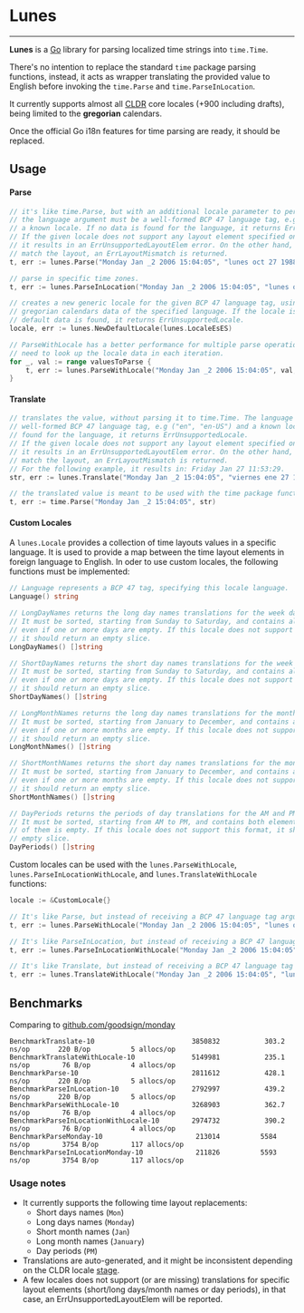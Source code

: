 # Lunes

---

**Lunes** is a [Go](http://golang.org) library for parsing localized time strings into `time.Time`.

There's no intention to replace the standard `time` package parsing functions, instead, it acts as wrapper
translating the provided value to English before invoking the `time.Parse` and `time.ParseInLocation`.

It currently supports almost all [CLDR](https://cldr.unicode.org/) core locales (+900 including drafts),
being limited to the **gregorian** calendars.

Once the official Go i18n features for time parsing are ready, it should be replaced.

## Usage

#### Parse

```go
// it's like time.Parse, but with an additional locale parameter to perform the value translation.
// the language argument must be a well-formed BCP 47 language tag, e.g ("en", "en-US") and
// a known locale. If no data is found for the language, it returns ErrUnsupportedLocale.
// If the given locale does not support any layout element specified on the layout argument,
// it results in an ErrUnsupportedLayoutElem error. On the other hand, if the value does not
// match the layout, an ErrLayoutMismatch is returned.
t, err := lunes.Parse("Monday Jan _2 2006 15:04:05", "lunes oct 27 1988 11:53:29", lunes.LocaleEsES)

// parse in specific time zones.
t, err := lunes.ParseInLocation("Monday Jan _2 2006 15:04:05", "lunes oct 27 1988 11:53:29", time.UTC, lunes.LocaleEsES)
```

```go
// creates a new generic locale for the given BCP 47 language tag, using the default CLDR
// gregorian calendars data of the specified language. If the locale is unknown and/or no
// default data is found, it returns ErrUnsupportedLocale.
locale, err := lunes.NewDefaultLocale(lunes.LocaleEsES)

// ParseWithLocale has a better performance for multiple parse operations, as it does not
// need to look up the locale data in each iteration.
for _, val := range valuesToParse {
    t, err := lunes.ParseWithLocale("Monday Jan _2 2006 15:04:05", val, locale)
}
```

#### Translate

```go
// translates the value, without parsing it to time.Time. The language argument must be a
// well-formed BCP 47 language tag, e.g ("en", "en-US") and a known locale. If no data is
// found for the language, it returns ErrUnsupportedLocale.
// If the given locale does not support any layout element specified on the layout argument,
// it results in an ErrUnsupportedLayoutElem error. On the other hand, if the values does not
// match the layout, an ErrLayoutMismatch is returned.
// For the following example, it results in: Friday Jan 27 11:53:29.
str, err := lunes.Translate("Monday Jan _2 15:04:05", "viernes ene 27 11:53:29", lunes.LocaleEsES)

// the translated value is meant to be used with the time package functions
t, err := time.Parse("Monday Jan _2 15:04:05", str)
```

#### Custom Locales

A `lunes.Locale` provides a collection of time layouts values in a specific language.
It is used to provide a map between the time layout elements in foreign language to English.
In oder to use custom locales, the following functions must be implemented:

```go
// Language represents a BCP 47 tag, specifying this locale language.
Language() string

// LongDayNames returns the long day names translations for the week days.
// It must be sorted, starting from Sunday to Saturday, and contains all 7 elements,
// even if one or more days are empty. If this locale does not support this format,
// it should return an empty slice.
LongDayNames() []string

// ShortDayNames returns the short day names translations for the week days.
// It must be sorted, starting from Sunday to Saturday, and contains all 7 elements,
// even if one or more days are empty. If this locale does not support this format,
// it should return an empty slice.
ShortDayNames() []string

// LongMonthNames returns the long day names translations for the months names.
// It must be sorted, starting from January to December, and contains all 12 elements,
// even if one or more months are empty. If this locale does not support this format,
// it should return an empty slice.
LongMonthNames() []string

// ShortMonthNames returns the short day names translations for the months names.
// It must be sorted, starting from January to December, and contains all 12 elements,
// even if one or more months are empty. If this locale does not support this format,
// it should return an empty slice.
ShortMonthNames() []string

// DayPeriods returns the periods of day translations for the AM and PM abbreviations.
// It must be sorted, starting from AM to PM, and contains both elements, even if one
// of them is empty. If this locale does not support this format, it should return an
// empty slice.
DayPeriods() []string
```

Custom locales can be used with the `lunes.ParseWithLocale`, `lunes.ParseInLocationWithLocale`, and `lunes.TranslateWithLocale`
functions:

```go
locale := &CustomLocale{}

// It's like Parse, but instead of receiving a BCP 47 language tag argument, it receives a lunes.Locale
t, err := lunes.ParseWithLocale("Monday Jan _2 2006 15:04:05", "lunes oct 27 1988 11:53:29", locale)

// It's like ParseInLocation, but instead of receiving a BCP 47 language tag argument, it receives a lunes.Locale
t, err := lunes.ParseInLocationWithLocale("Monday Jan _2 2006 15:04:05", "lunes oct 27 1988 11:53:29", time.UTC, locale)

// It's like Translate, but instead of receiving a BCP 47 language tag argument, it receives a lunes.Locale
t, err := lunes.TranslateWithLocale("Monday Jan _2 2006 15:04:05", "lunes oct 27 1988 11:53:29", locale)
```

## Benchmarks

Comparing to [github.com/goodsign/monday](https://github.com/goodsign/monday)

```
BenchmarkTranslate-10                    	 3850832	       303.2 ns/op	     220 B/op	       5 allocs/op
BenchmarkTranslateWithLocale-10          	 5149981	       235.1 ns/op	      76 B/op	       4 allocs/op
BenchmarkParse-10                        	 2811612	       428.1 ns/op	     220 B/op	       5 allocs/op
BenchmarkParseInLocation-10              	 2792997	       439.2 ns/op	     220 B/op	       5 allocs/op
BenchmarkParseWithLocale-10              	 3268903	       362.7 ns/op	      76 B/op	       4 allocs/op
BenchmarkParseInLocationWithLocale-10    	 2974732	       390.2 ns/op	      76 B/op	       4 allocs/op
BenchmarkParseMonday-10                  	  213014	      5584 ns/op	    3754 B/op	     117 allocs/op
BenchmarkParseInLocationMonday-10        	  211826	      5593 ns/op	    3754 B/op	     117 allocs/op
```

### Usage notes

- It currently supports the following time layout replacements:
  - Short days names (`Mon`)
  - Long days names (`Monday`)
  - Short month names (`Jan`)
  - Long month names (`January`)
  - Day periods (`PM`)
- Translations are auto-generated, and it might be inconsistent depending on the CLDR locale [stage](https://cldr.unicode.org/index/process).
- A few locales does not support (or are missing) translations for specific layout elements (short/long days/month names or day periods), in that case,
  an ErrUnsupportedLayoutElem will be reported.

